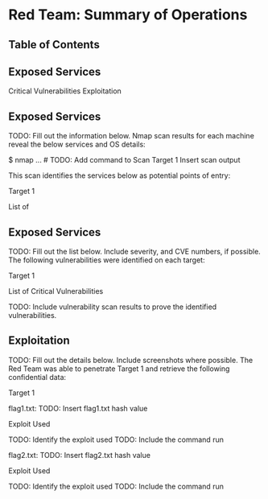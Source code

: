# Red Team: Summary of Operations

## Table of Contents

## Exposed Services

Critical Vulnerabilities
Exploitation

## Exposed Services
TODO: Fill out the information below.
Nmap scan results for each machine reveal the below services and OS details:

$ nmap ... # TODO: Add command to Scan Target 1
Insert scan output

This scan identifies the services below as potential points of entry:

Target 1

List of

## Exposed Services

TODO: Fill out the list below. Include severity, and CVE numbers, if possible.
The following vulnerabilities were identified on each target:

Target 1

List of
Critical
Vulnerabilities

TODO: Include vulnerability scan results to prove the identified vulnerabilities.

## Exploitation

TODO: Fill out the details below. Include screenshots where possible.
The Red Team was able to penetrate Target 1 and retrieve the following confidential data:

Target 1


flag1.txt: TODO: Insert flag1.txt hash value


Exploit Used

TODO: Identify the exploit used
TODO: Include the command run

flag2.txt: TODO: Insert flag2.txt hash value


Exploit Used

TODO: Identify the exploit used
TODO: Include the command run
